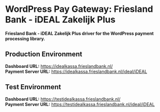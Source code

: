 # WordPress Pay Gateway: Friesland Bank - iDEAL Zakelijk Plus

**Friesland Bank - iDEAL Zakelijk Plus driver for the WordPress payment processing library.**

## Production Environment

**Dashboard URL:** https://idealkassa.frieslandbank.nl/  
**Payment Server URL:** https://idealkassa.frieslandbank.nl/ideal/iDEAL  

## Test Environment

**Dashboard URL:** https://testidealkassa.frieslandbank.nl/  
**Payment Server URL:** https://testidealkassa.frieslandbank.nl/ideal/iDEAL  
